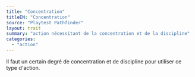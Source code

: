```yaml
---
title: "Concentration"
titleEN: "Concentration"
source: "Playtest Pathfinder"
layout: trait
summary: "action nécessitant de la concentration et de la discipline"
categories:
  - "action"
---
```


Il faut un certain degré de concentration et de discipline pour utiliser ce type d'action.

